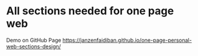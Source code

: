 # All sections needed for one page web

Demo on GitHub Page
https://janzenfaidiban.github.io/one-page-personal-web-sections-design/